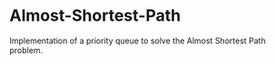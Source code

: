 # Almost-Shortest-Path

Implementation of a priority queue to solve the Almost Shortest Path problem.
